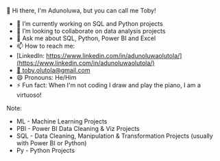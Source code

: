   👋 Hi there, I'm Adunoluwa, but you can call me Toby! 

- 🌱 I’m currently working on SQL and Python projects
- 👯 I’m looking to collaborate on data analysis projects
- 💬 Ask me about SQL, Python, Power BI and Excel
- 📫 How to reach me: 
- [LinkedIn: https://www.linkedin.com/in/adunoluwaolutola/](https://www.linkedin.com/in/adunoluwaolutola/)
- [📧 toby.olutola@gmail.com](mailto:toby.olutola@gmail.com)
- 😄 Pronouns: He/Him
- ⚡ Fun fact: When I'm not coding I draw and play the piano, I am a virtuoso!

Note:
- ML - Machine Learning Projects
- PBI - Power BI Data Cleaning & Viz Projects
- SQL - Data Cleaning, Manipulation & Transformation Projects (usually with Power BI or Python)
- Py - Python Projects
